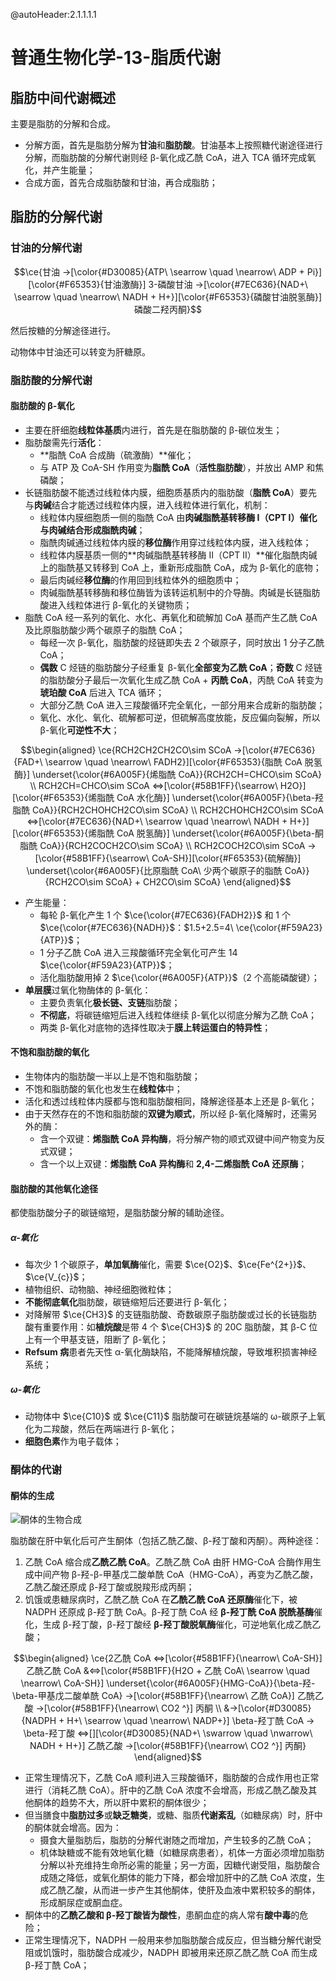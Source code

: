 @autoHeader:2.1.1.1.1

# 普通生物化学-13-脂质代谢

## 脂肪中间代谢概述

主要是脂肪的分解和合成。
- 分解方面，首先是脂肪分解为**甘油**和**脂肪酸**。甘油基本上按照糖代谢途径进行分解，而脂肪酸的分解代谢则经 β-氧化成乙酰 CoA，进入 TCA 循环完成氧化，并产生能量；
- 合成方面，首先合成脂肪酸和甘油，再合成脂肪；

## 脂肪的分解代谢

### 甘油的分解代谢

$$\ce{甘油 ->[\color{#D30085}{ATP\ \searrow \quad \nearrow\ ADP + Pi}][\color{#F65353}{甘油激酶}] 3-磷酸甘油 
->[\color{#7EC636}{NAD+\ \searrow \quad \nearrow\ NADH + H+}][\color{#F65353}{磷酸甘油脱氢酶}] 磷酸二羟丙酮}$$

然后按糖的分解途径进行。

动物体中甘油还可以转变为肝糖原。

### 脂肪酸的分解代谢

#### 脂肪酸的 β-氧化

- 主要在肝细胞**线粒体基质**内进行，首先是在脂肪酸的 β-碳位发生；
- 脂肪酸需先行**活化**：
  - **脂酰 CoA 合成酶（硫激酶）**催化；
  - 与 ATP 及 CoA-SH 作用变为**脂酰 CoA**（**活性脂肪酸**），并放出 AMP 和焦磷酸；
- 长链脂肪酸不能透过线粒体内膜，细胞质基质内的脂肪酸（**脂酰 CoA**）要先与**肉碱**结合才能透过线粒体内膜，进入线粒体进行氧化，机制：
  - 线粒体内膜细胞质一侧的脂酰 CoA 由**肉碱脂酰基转移酶 I（CPT I）**催化与肉碱结合形成**脂酰肉碱**；
  - 脂酰肉碱通过线粒体内膜的**移位酶**作用穿过线粒体内膜，进入线粒体；
  - 线粒体内膜基质一侧的**肉碱脂酰基转移酶 II（CPT II）**催化脂酰肉碱上的脂酰基又转移到 CoA 上，重新形成脂酰 CoA，成为 β-氧化的底物；
  - 最后肉碱经**移位酶**的作用回到线粒体外的细胞质中；
  - 肉碱脂酰基转移酶和移位酶皆为该转运机制中的介导酶。肉碱是长链脂肪酸进入线粒体进行 β-氧化的关键物质；
- 脂酰 CoA 经一系列的氧化、水化、再氧化和硫解加 CoA 基而产生乙酰 CoA 及比原脂肪酸少两个碳原子的脂酰 CoA；
  - 每经一次 β-氧化，脂肪酸的烃链即失去 2 个碳原子，同时放出 1 分子乙酰 CoA；
  - **偶数** C 烃链的脂肪酸分子经重复 β-氧化**全部变为乙酰 CoA**；**奇数** C 烃链的脂肪酸分子最后一次氧化生成乙酰 CoA + **丙酰 CoA**，丙酰 CoA 转变为**琥珀酸 CoA** 后进入 TCA 循环；
  - 大部分乙酰 CoA 进入三羧酸循环完全氧化，一部分用来合成新的脂肪酸；
  - 氧化、水化、氧化、硫解都可逆，但硫解高度放能，反应偏向裂解，所以 β-氧化**可逆性不大**；

$$\begin{aligned}
 \ce{RCH2CH2CH2CO\sim SCoA ->[\color{#7EC636}{FAD+\ \searrow \quad \nearrow\ FADH2}][\color{#F65353}{脂酰 CoA 脱氢酶}] \underset{\color{#6A005F}{烯脂酰 CoA}}{RCH2CH=CHCO\sim SCoA} \\
 RCH2CH=CHCO\sim SCoA <=>[\color{#58B1FF}{\searrow\ H2O}][\color{#F65353}{烯脂酰 CoA 水化酶}] \underset{\color{#6A005F}{\beta-羟脂酰 CoA}}{RCH2CHOHCH2CO\sim SCoA} \\
 RCH2CHOHCH2CO\sim SCoA <=>[\color{#7EC636}{NAD+\ \searrow \quad \nearrow\ NADH + H+}][\color{#F65353}{烯脂酰 CoA 脱氢酶}] \underset{\color{#6A005F}{\beta-酮脂酰 CoA}}{RCH2COCH2CO\sim SCoA} \\
 RCH2COCH2CO\sim SCoA ->[\color{#58B1FF}{\searrow\ CoA-SH}][\color{#F65353}{硫解酶}] \underset{\color{#6A005F}{比原脂酰 CoA\ 少两个碳原子的脂酰 CoA}}{RCH2CO\sim SCoA} + CH2CO\sim SCoA}
\end{aligned}$$

- 产生能量：
  - 每轮 β-氧化产生 1 个 $\ce{\color{#7EC636}{FADH2}}$ 和 1 个 $\ce{\color{#7EC636}{NADH}}$：$1.5+2.5=4\ \ce{\color{#F59A23}{ATP}}$；
  - 1 分子乙酰 CoA 进入三羧酸循环完全氧化可产生 14 $\ce{\color{#F59A23}{ATP}}$；
  - 活化脂肪酸用掉 2 $\ce{\color{#6A005F}{ATP}}$（2 个高能磷酸键）；
- **单层膜**过氧化物酶体的 β-氧化：
  - 主要负责氧化**极长链、支链**脂肪酸；
  - **不彻底**，将碳链缩短后进入线粒体继续 β-氧化以彻底分解为乙酰 CoA；
  - 两类 β-氧化对底物的选择性取决于**膜上转运蛋白的特异性**；

#### 不饱和脂肪酸的氧化

- 生物体内的脂肪酸一半以上是不饱和脂肪酸；
- 不饱和脂肪酸的氧化也发生在**线粒体**中；
- 活化和透过线粒体内膜都与饱和脂肪酸相同，降解途径基本上还是 β-氧化；
- 由于天然存在的不饱和脂肪酸的**双键为顺式**，所以经 β-氧化降解时，还需另外的酶：
  - 含一个双键：**烯脂酰 CoA 异构酶**，将分解产物的顺式双键中间产物变为反式双键；
  - 含一个以上双键：**烯脂酰 CoA 异构酶**和 **2,4-二烯脂酰 CoA 还原酶**；

#### 脂肪酸的其他氧化途径

都使脂肪酸分子的碳链缩短，是脂肪酸分解的辅助途径。

##### α-氧化

- 每次少 1 个碳原子，**单加氧酶**催化，需要 $\ce{O2}$、$\ce{Fe^{2+}}$、$\ce{V_{c}}$；
- 植物组织、动物脑、神经细胞微粒体；
- **不能彻底氧化**脂肪酸，碳链缩短后还要进行 β-氧化；
- 对降解带 $\ce{CH3}$ 的支链脂肪酸、奇数碳原子脂肪酸或过长的长链脂肪酸有重要作用：如**植烷酸**是带 4 个 $\ce{CH3}$ 的 20C 脂肪酸，其 β-C 位上有一个甲基支链，阻断了 β-氧化；
- **Refsum 病**患者先天性 α-氧化酶缺陷，不能降解植烷酸，导致堆积损害神经系统；

##### ω-氧化

- 动物体中 $\ce{C10}$ 或 $\ce{C11}$ 脂肪酸可在碳链烷基端的 ω-碳原子上氧化为二羧酸，然后在两端进行 β-氧化；
- **细胞色素**作为电子载体；

### 酮体的代谢

#### 酮体的生成

![酮体的生物合成](https://img.limina.top/blog/酮体的生物合成.png "酮体生物合成的两种途径")

脂肪酸在肝中氧化后可产生酮体（包括乙酰乙酸、β-羟丁酸和丙酮）。两种途径：
1. 乙酰 CoA 缩合成**乙酰乙酰 CoA**。乙酰乙酰 CoA 由肝 HMG-CoA 合酶作用生成中间产物 β-羟-β-甲基戊二酸单酰 CoA（HMG-CoA），再变为乙酰乙酸，乙酰乙酸还原成 β-羟丁酸或脱羧形成丙酮；
2. 饥饿或患糖尿病时，乙酰乙酰 CoA 在**乙酰乙酰 CoA 还原酶**催化下，被 NADPH 还原成 β-羟丁酰 CoA。β-羟丁酰 CoA 经 **β-羟丁酰 CoA 脱酰基酶**催化，生成 β-羟丁酸，β-羟丁酸经 **β-羟丁酸脱氧酶**催化，可逆地氧化成乙酰乙酸；

$$\begin{aligned}
 \ce{2乙酰 CoA <=>[\color{#58B1FF}{\nearrow\ CoA-SH}] 乙酰乙酰 CoA 
 &<=>[\color{#58B1FF}{H2O + 乙酰 CoA\ \searrow \quad \nearrow\ CoA-SH}] \underset{\color{#6A005F}{HMG-CoA}}{\beta-羟-\beta-甲基戊二酸单酰 CoA} 
 ->[\color{#58B1FF}{\nearrow\ 乙酰 CoA}] 乙酰乙酸 ->[\color{#58B1FF}{\nearrow\ CO2 ^}] 丙酮 
 \\ 
 &->[\color{#D30085}{NADPH + H+\ \searrow \quad \nearrow\ NADP+}] \beta-羟丁酰 CoA -> \beta-羟丁酸 
 <=>[][\color{#D30085}{NAD+\ \swarrow \quad \nwarrow\ NADH + H+}] 乙酰乙酸 
 ->[\color{#58B1FF}{\nearrow\ CO2 ^}] 丙酮}
\end{aligned}$$

- 正常生理情况下，乙酰 CoA 顺利进入三羧酸循环，脂肪酸的合成作用也正常进行（消耗乙酰 CoA）。肝中的乙酰 CoA 浓度不会增高，形成乙酰乙酸及其他酮体的趋势不大，所以肝中累积的酮体很少；
- 但当膳食中**脂肪过多**或**缺乏糖类**，或糖、脂质**代谢紊乱**（如糖尿病）时，肝中的酮体就会增高。因为：
  - 摄食大量脂肪后，脂肪的分解代谢随之而增加，产生较多的乙酰 CoA；
  - 机体缺糖或不能有效地氧化糖（如糖尿病患者），机体一方面必须增加脂肪分解以补充维持生命所必需的能量；另一方面，因糖代谢受阻，脂肪酸合成随之降低，或氧化酮体的能力下降，都会增加肝中的乙酰 CoA 浓度，生成乙酰乙酸，从而进一步产生其他酮体，使肝及血液中累积较多的酮体，形成酮尿症或酮血症。
- 酮体中的**乙酰乙酸和 β-羟丁酸皆为酸性**，患酮血症的病人常有**酸中毒**的危险；
- 正常生理情况下，NADPH 一般用来参加脂肪酸合成反应，但当糖分解代谢受阻或饥饿时，脂肪酸合成减少，NADPH 即被用来还原乙酰乙酰 CoA 而生成 β-羟丁酰 CoA；

